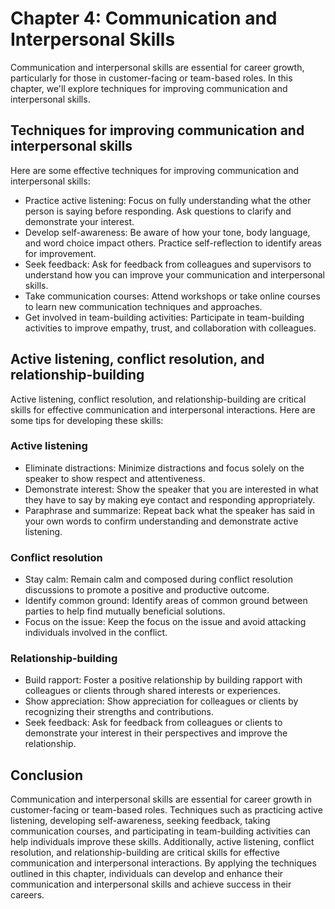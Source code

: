 Chapter 4: Communication and Interpersonal Skills
=================================================

Communication and interpersonal skills are essential for career growth, particularly for those in customer-facing or team-based roles. In this chapter, we'll explore techniques for improving communication and interpersonal skills.

Techniques for improving communication and interpersonal skills
---------------------------------------------------------------

Here are some effective techniques for improving communication and interpersonal skills:

* Practice active listening: Focus on fully understanding what the other person is saying before responding. Ask questions to clarify and demonstrate your interest.
* Develop self-awareness: Be aware of how your tone, body language, and word choice impact others. Practice self-reflection to identify areas for improvement.
* Seek feedback: Ask for feedback from colleagues and supervisors to understand how you can improve your communication and interpersonal skills.
* Take communication courses: Attend workshops or take online courses to learn new communication techniques and approaches.
* Get involved in team-building activities: Participate in team-building activities to improve empathy, trust, and collaboration with colleagues.

Active listening, conflict resolution, and relationship-building
----------------------------------------------------------------

Active listening, conflict resolution, and relationship-building are critical skills for effective communication and interpersonal interactions. Here are some tips for developing these skills:

### Active listening

* Eliminate distractions: Minimize distractions and focus solely on the speaker to show respect and attentiveness.
* Demonstrate interest: Show the speaker that you are interested in what they have to say by making eye contact and responding appropriately.
* Paraphrase and summarize: Repeat back what the speaker has said in your own words to confirm understanding and demonstrate active listening.

### Conflict resolution

* Stay calm: Remain calm and composed during conflict resolution discussions to promote a positive and productive outcome.
* Identify common ground: Identify areas of common ground between parties to help find mutually beneficial solutions.
* Focus on the issue: Keep the focus on the issue and avoid attacking individuals involved in the conflict.

### Relationship-building

* Build rapport: Foster a positive relationship by building rapport with colleagues or clients through shared interests or experiences.
* Show appreciation: Show appreciation for colleagues or clients by recognizing their strengths and contributions.
* Seek feedback: Ask for feedback from colleagues or clients to demonstrate your interest in their perspectives and improve the relationship.

Conclusion
----------

Communication and interpersonal skills are essential for career growth in customer-facing or team-based roles. Techniques such as practicing active listening, developing self-awareness, seeking feedback, taking communication courses, and participating in team-building activities can help individuals improve these skills. Additionally, active listening, conflict resolution, and relationship-building are critical skills for effective communication and interpersonal interactions. By applying the techniques outlined in this chapter, individuals can develop and enhance their communication and interpersonal skills and achieve success in their careers.
